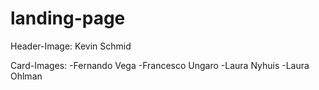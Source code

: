 # landing-page

Header-Image: Kevin Schmid

Card-Images:
-Fernando Vega
-Francesco Ungaro
-Laura Nyhuis
-Laura Ohlman
